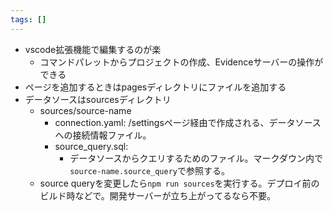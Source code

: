 ```yaml
---
tags: []
---
```

- vscode拡張機能で編集するのが楽
	- コマンドパレットからプロジェクトの作成、Evidenceサーバーの操作ができる
- ページを追加するときはpagesディレクトリにファイルを追加する
- データソースはsourcesディレクトリ
	- sources/source-name
		- connection.yaml: /settingsページ経由で作成される、データソースへの接続情報ファイル。
		- source_query.sql: 
			- データソースからクエリするためのファイル。マークダウン内で`source-name.source_query`で参照する。
	- source queryを変更したら`npm run sources`を実行する。デプロイ前のビルド時などで。開発サーバーが立ち上がってるなら不要。